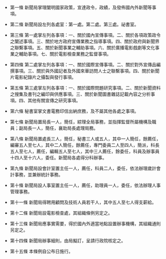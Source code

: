 * 第一條 新聞局掌理闡明國家政策，宣達政令，政績，及發佈國內外新聞等事項。

* 第二條 新聞局設左列各處室：第一處。第二處。第三處。祕書室。

* 第三條 第一處掌左列各事項：一、關於國內宣傳事項。二、關於各項政策政令之闡述事項。三、關於地方政府宣傳業務之指導事項。四、關於政府與新聞界之聯繫事項。五、關於新聞事業之輔助事項。六、關於廣播電影戲劇等文化事業之輔助事項。七、關於電影檢查業務之監督事項。

* 第四條 第二處掌左列各事項：一、關於國際宣傳事項。二、關於對外宣傳品編撰事項。三、關於與外國記者及外國來華訪問人士之聯繫事項。四、關於新聞片電影紀錄片之攝製與發行事項。

* 第五條 第三處掌左列各事項：一、關於國際問題研究事項。二、關於新聞資料之搜集及書刊之編印與供應事項。三、關於新聞圖書雜誌記載內容之分析事項。四、其他有關宣傳之研究事項。

* 第六條 秘書室掌文書電務印信出納庶務，及不屬其他各處之事項。

* 第七條 新聞局置局長一人，簡任，綜理全局事務，並指揮監督所屬機構及職員；副局長一人，簡任，襄助局長處理局務。

* 第八條 新聞局置處長三人，簡任，秘書三人或五人，其中一人簡任，餘薦任，編審五人至七人，其中二人簡任，餘薦任，專門委員二人至四人，簡派，科長五人至七人，薦任，編輯五人至七人，其中三人薦任，餘委任，科員及辦事員十四人至十六人，委任。新聞局各處得分科辦事。

* 第九條 新聞局設會計室置主任一人，薦任，科員二人，委任，依法辦理歲計會計事務，並兼辦統計事務。

* 第十條 新聞局設人事室置主任一人，薦任，助理員一人，委任，依法辦理人事管理事務。

* 第十一條 新聞局得聘用顧問及技術人員若干人，其中五人至七人得支薪給。

* 第十二條 新聞局設電影檢查處，其組織條例另定之。

* 第十三條 新聞局應事實需要，得於國內外適當地點設置辦事機構，其組織通則另定之。

* 第十四條 新聞局辦事細則，由局擬訂，呈請行政院核定之。

* 第十五條 本條例自公布日施行。

